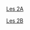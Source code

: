 [Les 2A](http://samedpolat.nl/IOT/les2A/testMyApi.html)

[Les 2B](http://samedpolat.nl/IOT/les2B/testMyApiAjax.html)